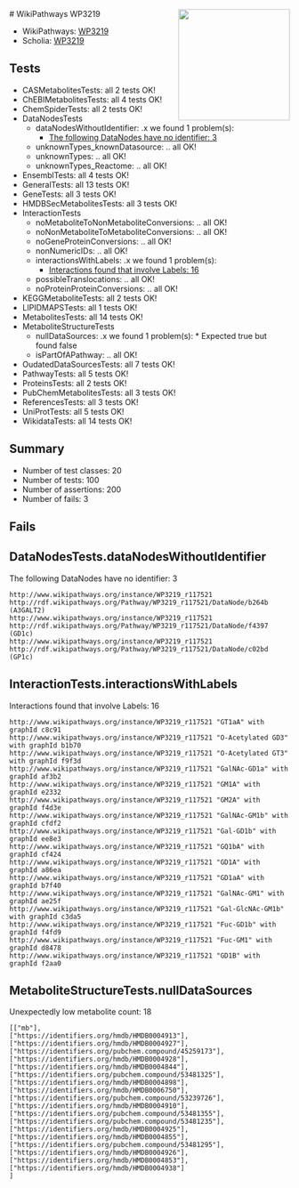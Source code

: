 <img style="float: right; width: 200px" src="https://upload.wikimedia.org/wikipedia/commons/thumb/8/83/Wplogo_with_text_500.png/640px-Wplogo_with_text_500.png" />
# WikiPathways WP3219

* WikiPathways: [WP3219](https://identifiers.org/wikipathways:WP3219)
* Scholia: [WP3219](https://scholia.toolforge.org/wikipathways/WP3219)
## Tests
* CASMetabolitesTests: all 2 tests OK!
* ChEBIMetabolitesTests: all 4 tests OK!
* ChemSpiderTests: all 2 tests OK!
* DataNodesTests
    * dataNodesWithoutIdentifier: .x we found 1 problem(s):
        * [The following DataNodes have no identifier: 3](#d2d32fa2)
    * unknownTypes_knownDatasource: .. all OK!
    * unknownTypes: .. all OK!
    * unknownTypes_Reactome: .. all OK!
* EnsemblTests: all 4 tests OK!
* GeneralTests: all 13 tests OK!
* GeneTests: all 3 tests OK!
* HMDBSecMetabolitesTests: all 3 tests OK!
* InteractionTests
    * noMetaboliteToNonMetaboliteConversions: .. all OK!
    * noNonMetaboliteToMetaboliteConversions: .. all OK!
    * noGeneProteinConversions: .. all OK!
    * nonNumericIDs: .. all OK!
    * interactionsWithLabels: .x we found 1 problem(s):
        * [Interactions found that involve Labels: 16](#fe97a8be)
    * possibleTranslocations: .. all OK!
    * noProteinProteinConversions: .. all OK!
* KEGGMetaboliteTests: all 2 tests OK!
* LIPIDMAPSTests: all 1 tests OK!
* MetabolitesTests: all 14 tests OK!
* MetaboliteStructureTests
    * nullDataSources: .x we found 1 problem(s):
            * Expected true but found false
    * isPartOfAPathway: .. all OK!
* OudatedDataSourcesTests: all 7 tests OK!
* PathwayTests: all 5 tests OK!
* ProteinsTests: all 2 tests OK!
* PubChemMetabolitesTests: all 3 tests OK!
* ReferencesTests: all 3 tests OK!
* UniProtTests: all 5 tests OK!
* WikidataTests: all 14 tests OK!


## Summary

* Number of test classes: 20
* Number of tests: 100
* Number of assertions: 200
* Number of fails: 3

## Fails

<a name="d2d32fa2" />

## DataNodesTests.dataNodesWithoutIdentifier

The following DataNodes have no identifier: 3
```
http://www.wikipathways.org/instance/WP3219_r117521 http://rdf.wikipathways.org/Pathway/WP3219_r117521/DataNode/b264b (A3GALT2)
http://www.wikipathways.org/instance/WP3219_r117521 http://rdf.wikipathways.org/Pathway/WP3219_r117521/DataNode/f4397 (GD1c)
http://www.wikipathways.org/instance/WP3219_r117521 http://rdf.wikipathways.org/Pathway/WP3219_r117521/DataNode/c02bd (GP1c)
```

<a name="fe97a8be" />

## InteractionTests.interactionsWithLabels

Interactions found that involve Labels: 16
```
http://www.wikipathways.org/instance/WP3219_r117521 "GT1aA" with graphId c8c91
http://www.wikipathways.org/instance/WP3219_r117521 "O-Acetylated GD3" with graphId b1b70
http://www.wikipathways.org/instance/WP3219_r117521 "O-Acetylated GT3" with graphId f9f3d
http://www.wikipathways.org/instance/WP3219_r117521 "GalNAc-GD1a" with graphId af3b2
http://www.wikipathways.org/instance/WP3219_r117521 "GM1A" with graphId e2332
http://www.wikipathways.org/instance/WP3219_r117521 "GM2A" with graphId f4d3e
http://www.wikipathways.org/instance/WP3219_r117521 "GalNAc-GM1b" with graphId cfdf2
http://www.wikipathways.org/instance/WP3219_r117521 "Gal-GD1b" with graphId ee8e3
http://www.wikipathways.org/instance/WP3219_r117521 "GQ1bA" with graphId cf424
http://www.wikipathways.org/instance/WP3219_r117521 "GD1A" with graphId a86ea
http://www.wikipathways.org/instance/WP3219_r117521 "GD1aA" with graphId b7f40
http://www.wikipathways.org/instance/WP3219_r117521 "GalNAc-GM1" with graphId ae25f
http://www.wikipathways.org/instance/WP3219_r117521 "Gal-GlcNAc-GM1b" with graphId c3da5
http://www.wikipathways.org/instance/WP3219_r117521 "Fuc-GD1b" with graphId f4fd9
http://www.wikipathways.org/instance/WP3219_r117521 "Fuc-GM1" with graphId d8478
http://www.wikipathways.org/instance/WP3219_r117521 "GD1B" with graphId f2aa0
```

<a name="91904191" />

## MetaboliteStructureTests.nullDataSources

Unexpectedly low metabolite count: 18
```
[["mb"],
["https://identifiers.org/hmdb/HMDB0004913"],
["https://identifiers.org/hmdb/HMDB0004927"],
["https://identifiers.org/pubchem.compound/45259173"],
["https://identifiers.org/hmdb/HMDB0004928"],
["https://identifiers.org/hmdb/HMDB0004844"],
["https://identifiers.org/pubchem.compound/53481325"],
["https://identifiers.org/hmdb/HMDB0004898"],
["https://identifiers.org/hmdb/HMDB0006750"],
["https://identifiers.org/pubchem.compound/53239726"],
["https://identifiers.org/hmdb/HMDB0004910"],
["https://identifiers.org/pubchem.compound/53481355"],
["https://identifiers.org/pubchem.compound/53481235"],
["https://identifiers.org/hmdb/HMDB0004925"],
["https://identifiers.org/hmdb/HMDB0004855"],
["https://identifiers.org/pubchem.compound/53481295"],
["https://identifiers.org/hmdb/HMDB0004926"],
["https://identifiers.org/hmdb/HMDB0004853"],
["https://identifiers.org/hmdb/HMDB0004938"]
]
```

